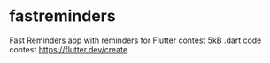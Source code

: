 # fastreminders

Fast Reminders app with reminders for Flutter contest 5kB .dart code contest https://flutter.dev/create

